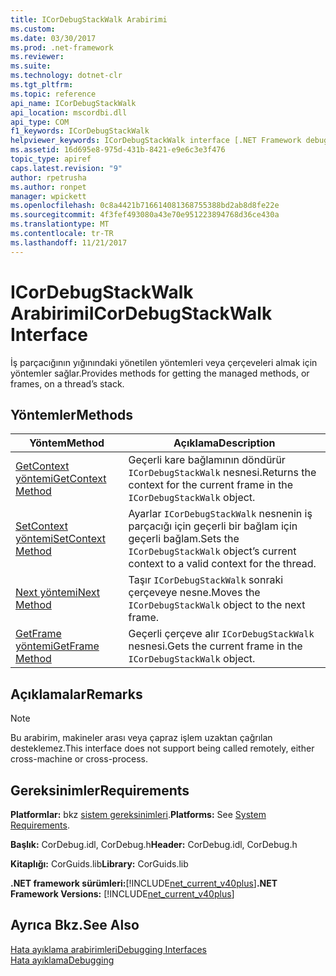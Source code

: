 ```yaml
---
title: ICorDebugStackWalk Arabirimi
ms.custom: 
ms.date: 03/30/2017
ms.prod: .net-framework
ms.reviewer: 
ms.suite: 
ms.technology: dotnet-clr
ms.tgt_pltfrm: 
ms.topic: reference
api_name: ICorDebugStackWalk
api_location: mscordbi.dll
api_type: COM
f1_keywords: ICorDebugStackWalk
helpviewer_keywords: ICorDebugStackWalk interface [.NET Framework debugging]
ms.assetid: 16d695e8-975d-431b-8421-e9e6c3e3f476
topic_type: apiref
caps.latest.revision: "9"
author: rpetrusha
ms.author: ronpet
manager: wpickett
ms.openlocfilehash: 0c8a4421b716614081368755388bd2ab8d8fe22e
ms.sourcegitcommit: 4f3fef493080a43e70e951223894768d36ce430a
ms.translationtype: MT
ms.contentlocale: tr-TR
ms.lasthandoff: 11/21/2017
---
```

# <a name="icordebugstackwalk-interface"></a><span data-ttu-id="b9489-102">ICorDebugStackWalk Arabirimi</span><span class="sxs-lookup"><span data-stu-id="b9489-102">ICorDebugStackWalk Interface</span></span>
<span data-ttu-id="b9489-103">İş parçacığının yığınındaki yönetilen yöntemleri veya çerçeveleri almak için yöntemler sağlar.</span><span class="sxs-lookup"><span data-stu-id="b9489-103">Provides methods for getting the managed methods, or frames, on a thread’s stack.</span></span>  
  
## <a name="methods"></a><span data-ttu-id="b9489-104">Yöntemler</span><span class="sxs-lookup"><span data-stu-id="b9489-104">Methods</span></span>  
  
|<span data-ttu-id="b9489-105">Yöntem</span><span class="sxs-lookup"><span data-stu-id="b9489-105">Method</span></span>|<span data-ttu-id="b9489-106">Açıklama</span><span class="sxs-lookup"><span data-stu-id="b9489-106">Description</span></span>|  
|------------|-----------------|  
|[<span data-ttu-id="b9489-107">GetContext yöntemi</span><span class="sxs-lookup"><span data-stu-id="b9489-107">GetContext Method</span></span>](../../../../docs/framework/unmanaged-api/debugging/icordebugstackwalk-getcontext-method.md)|<span data-ttu-id="b9489-108">Geçerli kare bağlamının döndürür `ICorDebugStackWalk` nesnesi.</span><span class="sxs-lookup"><span data-stu-id="b9489-108">Returns the context for the current frame in the `ICorDebugStackWalk` object.</span></span>|  
|[<span data-ttu-id="b9489-109">SetContext yöntemi</span><span class="sxs-lookup"><span data-stu-id="b9489-109">SetContext Method</span></span>](../../../../docs/framework/unmanaged-api/debugging/icordebugstackwalk-setcontext-method.md)|<span data-ttu-id="b9489-110">Ayarlar `ICorDebugStackWalk` nesnenin iş parçacığı için geçerli bir bağlam için geçerli bağlam.</span><span class="sxs-lookup"><span data-stu-id="b9489-110">Sets the `ICorDebugStackWalk` object’s current context to a valid context for the thread.</span></span>|  
|[<span data-ttu-id="b9489-111">Next yöntemi</span><span class="sxs-lookup"><span data-stu-id="b9489-111">Next Method</span></span>](../../../../docs/framework/unmanaged-api/debugging/icordebugstackwalk-next-method.md)|<span data-ttu-id="b9489-112">Taşır `ICorDebugStackWalk` sonraki çerçeveye nesne.</span><span class="sxs-lookup"><span data-stu-id="b9489-112">Moves the `ICorDebugStackWalk` object to the next frame.</span></span>|  
|[<span data-ttu-id="b9489-113">GetFrame yöntemi</span><span class="sxs-lookup"><span data-stu-id="b9489-113">GetFrame Method</span></span>](../../../../docs/framework/unmanaged-api/debugging/icordebugstackwalk-getframe-method.md)|<span data-ttu-id="b9489-114">Geçerli çerçeve alır `ICorDebugStackWalk` nesnesi.</span><span class="sxs-lookup"><span data-stu-id="b9489-114">Gets the current frame in the `ICorDebugStackWalk` object.</span></span>|  
  
## <a name="remarks"></a><span data-ttu-id="b9489-115">Açıklamalar</span><span class="sxs-lookup"><span data-stu-id="b9489-115">Remarks</span></span>  
  
> [!NOTE]
>  <span data-ttu-id="b9489-116">Bu arabirim, makineler arası veya çapraz işlem uzaktan çağrılan desteklemez.</span><span class="sxs-lookup"><span data-stu-id="b9489-116">This interface does not support being called remotely, either cross-machine or cross-process.</span></span>  
  
## <a name="requirements"></a><span data-ttu-id="b9489-117">Gereksinimler</span><span class="sxs-lookup"><span data-stu-id="b9489-117">Requirements</span></span>  
 <span data-ttu-id="b9489-118">**Platformlar:** bkz [sistem gereksinimleri](../../../../docs/framework/get-started/system-requirements.md).</span><span class="sxs-lookup"><span data-stu-id="b9489-118">**Platforms:** See [System Requirements](../../../../docs/framework/get-started/system-requirements.md).</span></span>  
  
 <span data-ttu-id="b9489-119">**Başlık:** CorDebug.idl, CorDebug.h</span><span class="sxs-lookup"><span data-stu-id="b9489-119">**Header:** CorDebug.idl, CorDebug.h</span></span>  
  
 <span data-ttu-id="b9489-120">**Kitaplığı:** CorGuids.lib</span><span class="sxs-lookup"><span data-stu-id="b9489-120">**Library:** CorGuids.lib</span></span>  
  
 <span data-ttu-id="b9489-121">**.NET framework sürümleri:**[!INCLUDE[net_current_v40plus](../../../../includes/net-current-v40plus-md.md)]</span><span class="sxs-lookup"><span data-stu-id="b9489-121">**.NET Framework Versions:** [!INCLUDE[net_current_v40plus](../../../../includes/net-current-v40plus-md.md)]</span></span>  
  
## <a name="see-also"></a><span data-ttu-id="b9489-122">Ayrıca Bkz.</span><span class="sxs-lookup"><span data-stu-id="b9489-122">See Also</span></span>  
 [<span data-ttu-id="b9489-123">Hata ayıklama arabirimleri</span><span class="sxs-lookup"><span data-stu-id="b9489-123">Debugging Interfaces</span></span>](../../../../docs/framework/unmanaged-api/debugging/debugging-interfaces.md)  
 [<span data-ttu-id="b9489-124">Hata ayıklama</span><span class="sxs-lookup"><span data-stu-id="b9489-124">Debugging</span></span>](../../../../docs/framework/unmanaged-api/debugging/index.md)
